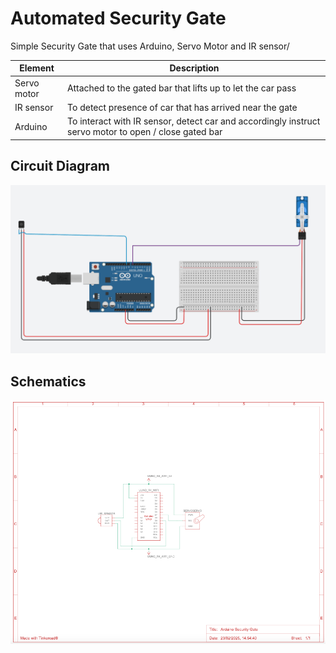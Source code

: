 # Automated Security Gate

Simple Security Gate that uses Arduino, Servo Motor and IR sensor/

| Element | Description |
|---------  | ----------- |
| Servo motor | Attached to the gated bar that lifts up to let the car pass |
| IR sensor | To detect presence of car that has arrived near the gate |
| Arduino | To interact with IR sensor, detect car and accordingly instruct servo motor to open / close gated bar|

## Circuit Diagram
![image](../out/securitygate/Arduino_automated_security_gate_circuit.png)

## Schematics
![image](../out/securitygate/Arduino_automated_security_gate_schematics.png)